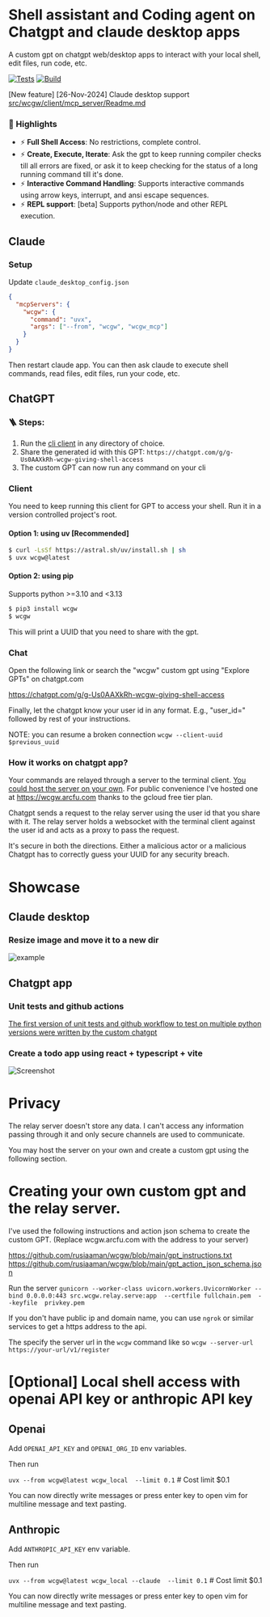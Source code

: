 # Shell assistant and Coding agent on Chatgpt and claude desktop apps

A custom gpt on chatgpt web/desktop apps to interact with your local shell, edit files, run code, etc.

[![Tests](https://github.com/rusiaaman/wcgw/actions/workflows/python-tests.yml/badge.svg?branch=main)](https://github.com/rusiaaman/wcgw/actions/workflows/python-tests.yml)
[![Build](https://github.com/rusiaaman/wcgw/actions/workflows/python-publish.yml/badge.svg)](https://github.com/rusiaaman/wcgw/actions/workflows/python-publish.yml)

[New feature] [26-Nov-2024] Claude desktop support
[src/wcgw/client/mcp_server/Readme.md](src/wcgw/client/mcp_server/Readme.md)

### 🚀 Highlights

- ⚡ **Full Shell Access**: No restrictions, complete control.
- ⚡ **Create, Execute, Iterate**: Ask the gpt to keep running compiler checks till all errors are fixed, or ask it to keep checking for the status of a long running command till it's done.
- ⚡ **Interactive Command Handling**: Supports interactive commands using arrow keys, interrupt, and ansi escape sequences.
- ⚡ **REPL support**: [beta] Supports python/node and other REPL execution.

## Claude

### Setup

Update `claude_desktop_config.json`

```json
{
  "mcpServers": {
    "wcgw": {
      "command": "uvx",
      "args": ["--from", "wcgw", "wcgw_mcp"]
    }
  }
}
```

Then restart claude app.
You can then ask claude to execute shell commands, read files, edit files, run your code, etc.

## ChatGPT

### 🪜 Steps:

1. Run the [cli client](https://github.com/rusiaaman/wcgw?tab=readme-ov-file#client) in any directory of choice.
2. Share the generated id with this GPT: `https://chatgpt.com/g/g-Us0AAXkRh-wcgw-giving-shell-access`
3. The custom GPT can now run any command on your cli

### Client

You need to keep running this client for GPT to access your shell. Run it in a version controlled project's root.

#### Option 1: using uv [Recommended]

```sh
$ curl -LsSf https://astral.sh/uv/install.sh | sh
$ uvx wcgw@latest
```

#### Option 2: using pip

Supports python >=3.10 and <3.13

```sh
$ pip3 install wcgw
$ wcgw
```

This will print a UUID that you need to share with the gpt.

### Chat

Open the following link or search the "wcgw" custom gpt using "Explore GPTs" on chatgpt.com

https://chatgpt.com/g/g-Us0AAXkRh-wcgw-giving-shell-access

Finally, let the chatgpt know your user id in any format. E.g., "user_id=<your uuid>" followed by rest of your instructions.

NOTE: you can resume a broken connection
`wcgw --client-uuid $previous_uuid`

### How it works on chatgpt app?

Your commands are relayed through a server to the terminal client. [You could host the server on your own](https://github.com/rusiaaman/wcgw?tab=readme-ov-file#creating-your-own-custom-gpt-and-the-relay-server). For public convenience I've hosted one at https://wcgw.arcfu.com thanks to the gcloud free tier plan.

Chatgpt sends a request to the relay server using the user id that you share with it. The relay server holds a websocket with the terminal client against the user id and acts as a proxy to pass the request.

It's secure in both the directions. Either a malicious actor or a malicious Chatgpt has to correctly guess your UUID for any security breach.

# Showcase

## Claude desktop

### Resize image and move it to a new dir

![example](https://github.com/rusiaaman/wcgw/blob/main/static/example.jpg?raw=true)

## Chatgpt app

### Unit tests and github actions

[The first version of unit tests and github workflow to test on multiple python versions were written by the custom chatgpt](https://chatgpt.com/share/6717f922-8998-8005-b825-45d4b348b4dd)

### Create a todo app using react + typescript + vite

![Screenshot](https://github.com/rusiaaman/wcgw/blob/main/static/ss1.png?raw=true)

# Privacy

The relay server doesn't store any data. I can't access any information passing through it and only secure channels are used to communicate.

You may host the server on your own and create a custom gpt using the following section.

# Creating your own custom gpt and the relay server.

I've used the following instructions and action json schema to create the custom GPT. (Replace wcgw.arcfu.com with the address to your server)

https://github.com/rusiaaman/wcgw/blob/main/gpt_instructions.txt
https://github.com/rusiaaman/wcgw/blob/main/gpt_action_json_schema.json

Run the server
`gunicorn --worker-class uvicorn.workers.UvicornWorker --bind 0.0.0.0:443 src.wcgw.relay.serve:app  --certfile fullchain.pem  --keyfile  privkey.pem`

If you don't have public ip and domain name, you can use `ngrok` or similar services to get a https address to the api.

The specify the server url in the `wcgw` command like so
`wcgw --server-url https://your-url/v1/register`

# [Optional] Local shell access with openai API key or anthropic API key

## Openai

Add `OPENAI_API_KEY` and `OPENAI_ORG_ID` env variables.

Then run

`uvx --from wcgw@latest wcgw_local  --limit 0.1` # Cost limit $0.1

You can now directly write messages or press enter key to open vim for multiline message and text pasting.

## Anthropic

Add `ANTHROPIC_API_KEY` env variable.

Then run

`uvx --from wcgw@latest wcgw_local --claude  --limit 0.1` # Cost limit $0.1

You can now directly write messages or press enter key to open vim for multiline message and text pasting.
